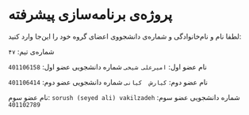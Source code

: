 # پروژه‌ی برنامه‌سازی پیشرفته
لطفا نام و نام‌خانوادگی و شماره‌ی دانشجووی اعضای گروه خود را این‌جا وارد کنید:

شماره‌ی تیم: `۴۷ `

نام عضو اول: `امیرعلی شیخی`
شماره دانشجویی عضو اول: `401106158`

نام عضو دوم: `کیارش  کیانی`
شماره دانشجویی عضو دوم: `401106414`

نام عضو سوم: `sorush (seyed ali) vakilzadeh`
شماره دانشجویی عضو سوم: `401102789`
